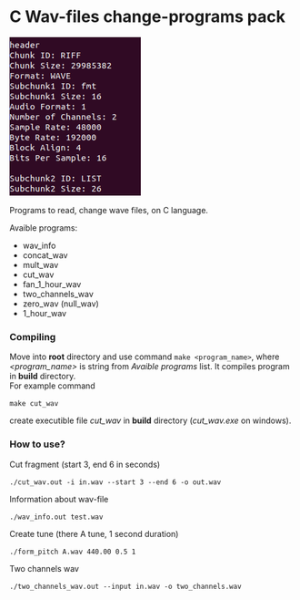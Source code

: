 # C Wav-files change-programs pack

![LOGO](https://github.com/ferrovovan/C-wave-change-pack/blob/main/Logo.png)

Programs to read, change wave files, on C language.  
  
Avaible programs:
- wav_info
- concat_wav
- mult_wav
- cut_wav
- fan_1_hour_wav
- two_channels_wav
- zero_wav (null_wav)
- 1_hour_wav
  
### Compiling
Move into **root** directory and use command `make <program_name>`, where *<program_name>* is string from *Avaible programs* list. It compiles program in **build** directory.   
For example command
```
make cut_wav
```
create executible file *cut_wav* in **build** directory (*cut_wav.exe* on windows).  

### How to use?
Cut fragment (start 3, end 6 in seconds)
```
./cut_wav.out -i in.wav --start 3 --end 6 -o out.wav
```
Information about wav-file
```
./wav_info.out test.wav
```
Create tune (there A tune, 1 second duration)
```
./form_pitch A.wav 440.00 0.5 1
```
Two channels wav
```
./two_channels_wav.out --input in.wav -o two_channels.wav
```
